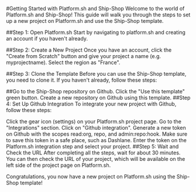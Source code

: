 #Getting Started with Platform.sh and Ship-Shop
Welcome to the world of Platform.sh and Ship-Shop! This guide will walk you through the steps to set up a new project on Platform.sh and use the Ship-Shop template.

##Step 1: Open Platform.sh
Start by navigating to platform.sh and creating an account if you haven't already.

##Step 2: Create a New Project
Once you have an account, click the "Create from Scratch" button and give your project a name (e.g. myprojectname). Select the region as "France".

##Step 3: Clone the Template
Before you can use the Ship-Shop template, you need to clone it. If you haven't already, follow these steps:

##Go to the Ship-Shop repository on Github.
Click the "Use this template" green button.
Create a new repository on Github using this template.
##Step 4: Set Up Github Integration
To integrate your new project with Github, follow these steps:

Click the gear icon (settings) on your Platform.sh project page.
Go to the "Integrations" section.
Click on "Github integration".
Generate a new token on Github with the scopes read:org, repo, and admin:repo:hook. Make sure to save this token in a safe place, such as Dashlane.
Enter the token on the Platform.sh integration step and select your project.
##Step 5: Wait and Check the URL
After completing all the steps, wait for about 30 minutes. You can then check the URL of your project, which will be available on the left side of the project page on Platform.sh.

Congratulations, you now have a new project on Platform.sh using the Ship-Shop template!
